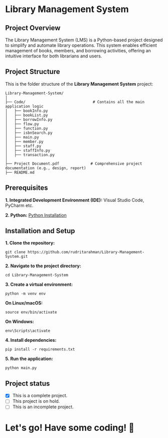 # Library Management System

## Project Overview
The Library Management System (LMS) is a Python-based project designed to simplify and automate library operations. This system enables efficient management of books, members, and borrowing activities, offering an intuitive interface for both librarians and users.

## Project Structure

This is the folder structure of the **Library Management System** project:

```plaintext
Library-Management-System/
│
├── Code/                              # Contains all the main application logic      
│   ├── bookInfo.py                   
│   ├── bookList.py                   
│   ├── borrowInfo.py                 
│   ├── flow.py                       
│   ├── function.py                   
│   ├── isbnSearch.py                 
│   ├── main.py                       
│   ├── member.py                     
│   ├── staff.py                      
│   ├── staffInfo.py                  
│   ├── transaction.py                
│
├── Project Document.pdf              # Comprehensive project documentation (e.g., design, report)
├── README.md                         
```

## Prerequisites
**1. Integrated Development Environment (IDE):** Visual Studio Code, PyCharm etc.

**2. Python:** [Python Installation](https://www.python.org/downloads/)

## Installation and Setup
**1. Clone the repository:** 
```plaintext
git clone https://github.com/rudritarahman/Library-Management-System.git
```

**2. Navigate to the project directory:**
```plaintext
cd Library-Management-System
```

**3. Create a virtual environment:**
```plaintext
python -m venv env
```

**On Linux/macOS:**
```plaintext
source env/bin/activate 
```

**On Windows:**
```plaintext
env\Scripts\activate
```

**4. Install dependencies:**
```plaintext
pip install -r requirements.txt
```

**5. Run the application:**
```plaintext
python main.py
```

## Project status
- [x] This is a complete project.
- [ ] This project is on hold.
- [ ] This is an incomplete project.

# Let's go! Have some coding! 🙂
